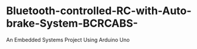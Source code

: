 # Bluetooth-controlled-RC-with-Auto-brake-System-BCRCABS-
An Embedded Systems Project Using Arduino Uno  
